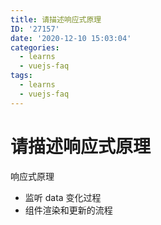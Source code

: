 ```yaml
---
title: 请描述响应式原理
ID: '27157'
date: '2020-12-10 15:03:04'
categories:
  - learns
  - vuejs-faq
tags:
  - learns
  - vuejs-faq
---
```


# 请描述响应式原理

响应式原理

- 监听 data 变化过程
- 组件渲染和更新的流程
 
 
